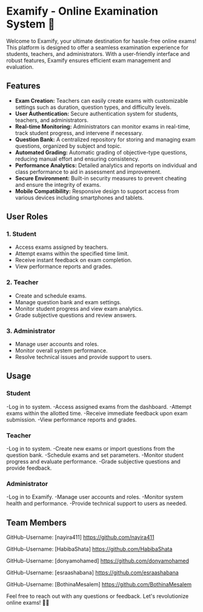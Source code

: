 # Examify - Online Examination System 📝

Welcome to Examify, your ultimate destination for hassle-free online exams! This platform is designed to offer a seamless examination experience for students, teachers, and administrators. With a user-friendly interface and robust features, Examify ensures efficient exam management and evaluation.
## Features

- **Exam Creation:** Teachers can easily create exams with customizable settings such as duration, question types, and difficulty levels.
- **User Authentication:** Secure authentication system for students, teachers, and administrators.
- **Real-time Monitoring:** Administrators can monitor exams in real-time, track student progress, and intervene if necessary.
- **Question Bank:** A centralized repository for storing and managing exam questions, organized by subject and topic.
- **Automated Grading:** Automatic grading of objective-type questions, reducing manual effort and ensuring consistency.
- **Performance Analytics:** Detailed analytics and reports on individual and class performance to aid in assessment and improvement.
- **Secure Environment:** Built-in security measures to prevent cheating and ensure the integrity of exams.
- **Mobile Compatibility:** Responsive design to support access from various devices including smartphones and tablets.

## User Roles

### 1. Student
- Access exams assigned by teachers.
- Attempt exams within the specified time limit.
- Receive instant feedback on exam completion.
- View performance reports and grades.

### 2. Teacher
- Create and schedule exams.
- Manage question bank and exam settings.
- Monitor student progress and view exam analytics.
- Grade subjective questions and review answers.

### 3. Administrator
- Manage user accounts and roles.
- Monitor overall system performance.
- Resolve technical issues and provide support to users.

## Usage
### Student
-Log in to system.
-Access assigned exams from the dashboard.
-Attempt exams within the allotted time.
-Receive immediate feedback upon exam submission.
-View performance reports and grades.
### Teacher
-Log in to system.
-Create new exams or import questions from the question bank.
-Schedule exams and set parameters.
-Monitor student progress and evaluate performance.
-Grade subjective questions and provide feedback.
### Administrator
-Log in to Examify.
-Manage user accounts and roles.
-Monitor system health and performance.
-Provide technical support to users as needed.
## Team Members
GitHub-Username: [nayira411] https://github.com/nayira411

GitHub-Username: [HabibaShata] https://github.com/HabibaShata

GitHub-Username: [donyamohamed] https://github.com/donyamohamed

GitHub-Username: [esraashabana] https://github.com/esraashabana

GitHub-Username: [BothinaMesalem] https://github.com/BothinaMesalem

Feel free to reach out with any questions or feedback. Let's revolutionize online exams! 🚀📝
